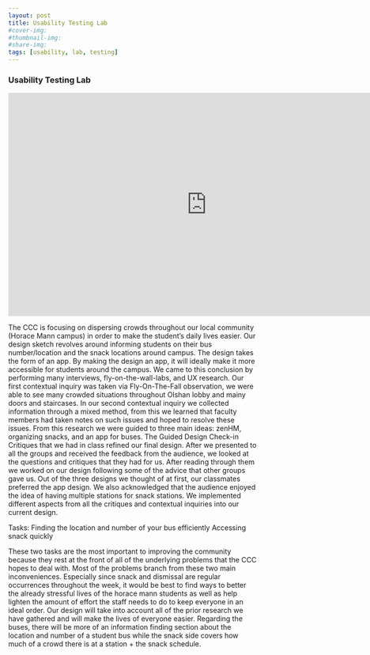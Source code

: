 ```yaml
---
layout: post
title: Usability Testing Lab
#cover-img:
#thumbnail-img: 
#share-img: 
tags: [usability, lab, testing]
---
```


### Usability Testing Lab

<iframe style="border: 1px solid rgba(0, 0, 0, 0.1);" width="800" height="450" src="https://www.figma.com/embed?embed_host=share&url=https%3A%2F%2Fwww.figma.com%2Fproto%2FXNdv1DpaX1GNaEwQChLuty%2FWIREFRAME-DRAFT-DESIGN%3Fnode-id%3D4%253A4%26scaling%3Dscale-down%26page-id%3D0%253A1%26starting-point-node-id%3D4%253A4" allowfullscreen></iframe>

The CCC is focusing on dispersing crowds throughout our local community (Horace Mann campus) in order to make the student’s daily lives easier. Our design sketch revolves around informing students on their bus number/location and the snack locations around campus. The design takes the form of an app. By making the design an app, it will ideally make it more accessible for students around the campus. We came to this conclusion by performing many interviews, fly-on-the-wall-labs, and UX research. Our first contextual inquiry was taken via Fly-On-The-Fall observation, we were able to see many crowded situations throughout Olshan lobby and mainy doors and staircases. In our second contextual inquiry we collected information through a mixed method, from this we learned that faculty members had taken notes on such issues and hoped to resolve these issues. From this research we were guided to three main ideas: zenHM, organizing snacks, and an app for buses. 
The Guided Design Check-in Critiques that we had in class refined our final design. After we presented to all the groups and received the feedback from the audience, we looked at the questions and critiques that they had for us. After reading through them we worked on our design following some of the advice that other groups gave us. Out of the three designs we thought of at first, our classmates preferred the app design. We also acknowledged that the audience enjoyed the idea of having multiple stations for snack stations. We implemented different aspects from all the critiques and contextual inquiries into our current design.

Tasks:
Finding the location and number of your bus efficiently
Accessing snack quickly

These two tasks are the most important to improving the community because they rest at the front of all of the underlying problems that the CCC hopes to deal with. Most of the problems branch from these two main inconveniences. Especially since snack and dismissal are regular occurrences throughout the week, it would be best to find ways to better the already stressful lives of the horace mann students as well as help lighten the amount of effort the staff needs to do to keep everyone in an ideal order. Our design will take into account all of the prior research we have gathered and will make the lives of everyone easier. Regarding the buses, there will be more of an information finding section about the location and number of a student bus while the snack side covers how much of a crowd there is at a station + the snack schedule.
